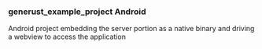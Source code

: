 ### generust_example_project Android

Android project embedding the server portion as a native binary and driving a webview to access the application
